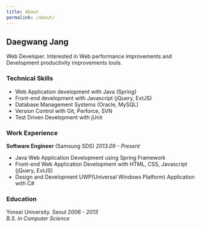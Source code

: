 ```yaml
---
title: About
permalink: /about/
---
```


## Daegwang Jang

Web Developer. 
Interested in Web performance improvements and Development productivity improvements tools.

### __Technical Skills__

- Web Application development with Java (Spring)
- Front-end development with Javascript (jQuery, ExtJS)
- Database Management Systems (Oracle, MySQL)
- Version Control with Git, Perforce, SVN
- Test Driven Development with jUnit

### __Work Experience__  
__Software Engineer__ (Samsung SDS) _2013.09 - Present_

- Java Web Application Development using Spring Framework   
- Front-end Web Application Development with HTML, CSS, Javascript (jQuery, ExtJS)
- Design and Development UWP(Universal Windows Platform) Application with C#

### __Education__  
Yonsei University. Seoul _2006 - 2013_  
_B.S. in Computer Science_

<!--
- ES6, React, Webpack, NodeJS, Express, MongoDB
-->
